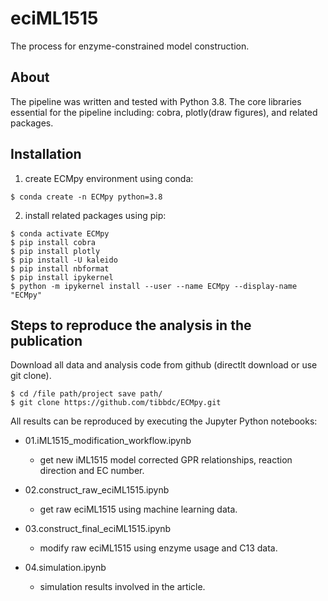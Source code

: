# eciML1515
The process for enzyme-constrained model construction.

## About

The pipeline was written and tested with Python 3.8. The core libraries essential for the pipeline including: cobra, plotly(draw figures), and related packages. 

## Installation

1. create ECMpy environment using conda:

```shell
$ conda create -n ECMpy python=3.8
```

2. install related packages using pip:

```shell 
$ conda activate ECMpy
$ pip install cobra
$ pip install plotly
$ pip install -U kaleido
$ pip install nbformat
$ pip install ipykernel
$ python -m ipykernel install --user --name ECMpy --display-name "ECMpy"
```

## Steps to reproduce the analysis in the publication

Download all data and analysis code from github (directlt download or use git clone). 

 ```shell
$ cd /file path/project save path/
$ git clone https://github.com/tibbdc/ECMpy.git
```

 All results can be reproduced by executing the Jupyter Python notebooks:

+ 01.iML1515_modification_workflow.ipynb
  + get new iML1515 model corrected GPR relationships, reaction direction and EC number.

+ 02.construct_raw_eciML1515.ipynb
  + get raw eciML1515 using machine learning data.

+ 03.construct_final_eciML1515.ipynb
  + modify raw eciML1515 using enzyme usage and C13 data.
  
+ 04.simulation.ipynb
  + simulation results involved in the article.
  
